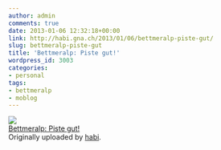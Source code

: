 ```yaml
---
author: admin
comments: true
date: 2013-01-06 12:32:18+00:00
link: http://habi.gna.ch/2013/01/06/bettmeralp-piste-gut/
slug: bettmeralp-piste-gut
title: 'Bettmeralp: Piste gut!'
wordpress_id: 3003
categories:
- personal
tags:
- bettmeralp
- moblog
---
```


[![](http://farm9.staticflickr.com/8354/8352591007_78518e2083_m.jpg)](http://www.flickr.com/photos/habi/8352591007/)   
[Bettmeralp: Piste gut!](http://www.flickr.com/photos/habi/8352591007/)   
Originally uploaded by [habi](http://www.flickr.com/photos/habi/). 

